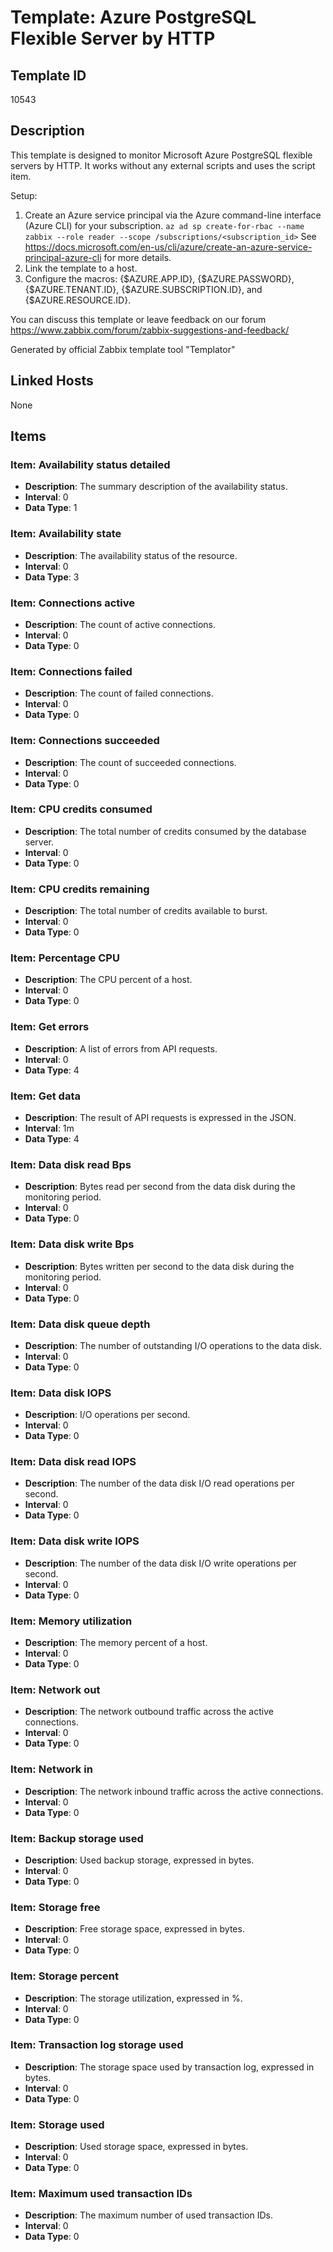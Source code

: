 # Template: Azure PostgreSQL Flexible Server by HTTP

## Template ID
10543

## Description
This template is designed to monitor Microsoft Azure PostgreSQL flexible servers by HTTP.
It works without any external scripts and uses the script item.

Setup:
  1. Create an Azure service principal via the Azure command-line interface (Azure CLI) for your subscription.
    `az ad sp create-for-rbac --name zabbix --role reader --scope /subscriptions/<subscription_id>`
    See https://docs.microsoft.com/en-us/cli/azure/create-an-azure-service-principal-azure-cli for more details.
  2. Link the template to a host.
  3. Configure the macros: {$AZURE.APP.ID}, {$AZURE.PASSWORD}, {$AZURE.TENANT.ID}, {$AZURE.SUBSCRIPTION.ID}, and {$AZURE.RESOURCE.ID}.

You can discuss this template or leave feedback on our forum https://www.zabbix.com/forum/zabbix-suggestions-and-feedback/

Generated by official Zabbix template tool "Templator"

## Linked Hosts
None

## Items

### Item: Availability status detailed
- **Description**: The summary description of the availability status.
- **Interval**: 0
- **Data Type**: 1

### Item: Availability state
- **Description**: The availability status of the resource.
- **Interval**: 0
- **Data Type**: 3

### Item: Connections active
- **Description**: The count of active connections.
- **Interval**: 0
- **Data Type**: 0

### Item: Connections failed
- **Description**: The count of failed connections.
- **Interval**: 0
- **Data Type**: 0

### Item: Connections succeeded
- **Description**: The count of succeeded connections.
- **Interval**: 0
- **Data Type**: 0

### Item: CPU credits consumed
- **Description**: The total number of credits consumed by the database server.
- **Interval**: 0
- **Data Type**: 0

### Item: CPU credits remaining
- **Description**: The total number of credits available to burst.
- **Interval**: 0
- **Data Type**: 0

### Item: Percentage CPU
- **Description**: The CPU percent of a host.
- **Interval**: 0
- **Data Type**: 0

### Item: Get errors
- **Description**: A list of errors from API requests.
- **Interval**: 0
- **Data Type**: 4

### Item: Get data
- **Description**: The result of API requests is expressed in the JSON.
- **Interval**: 1m
- **Data Type**: 4

### Item: Data disk read Bps
- **Description**: Bytes read per second from the data disk during the monitoring period.
- **Interval**: 0
- **Data Type**: 0

### Item: Data disk write Bps
- **Description**: Bytes written per second to the data disk during the monitoring period.
- **Interval**: 0
- **Data Type**: 0

### Item: Data disk queue depth
- **Description**: The number of outstanding I/O operations to the data disk.
- **Interval**: 0
- **Data Type**: 0

### Item: Data disk IOPS
- **Description**: I/O operations per second.
- **Interval**: 0
- **Data Type**: 0

### Item: Data disk read IOPS
- **Description**: The number of the data disk I/O read operations per second.
- **Interval**: 0
- **Data Type**: 0

### Item: Data disk write IOPS
- **Description**: The number of the data disk I/O write operations per second.
- **Interval**: 0
- **Data Type**: 0

### Item: Memory utilization
- **Description**: The memory percent of a host.
- **Interval**: 0
- **Data Type**: 0

### Item: Network out
- **Description**: The network outbound traffic across the active connections.
- **Interval**: 0
- **Data Type**: 0

### Item: Network in
- **Description**: The network inbound traffic across the active connections.
- **Interval**: 0
- **Data Type**: 0

### Item: Backup storage used
- **Description**: Used backup storage, expressed in bytes.
- **Interval**: 0
- **Data Type**: 0

### Item: Storage free
- **Description**: Free storage space, expressed in bytes.
- **Interval**: 0
- **Data Type**: 0

### Item: Storage percent
- **Description**: The storage utilization, expressed in %.
- **Interval**: 0
- **Data Type**: 0

### Item: Transaction log storage used
- **Description**: The storage space used by transaction log, expressed in bytes.
- **Interval**: 0
- **Data Type**: 0

### Item: Storage used
- **Description**: Used storage space, expressed in bytes.
- **Interval**: 0
- **Data Type**: 0

### Item: Maximum used transaction IDs
- **Description**: The maximum number of used transaction IDs.
- **Interval**: 0
- **Data Type**: 0

